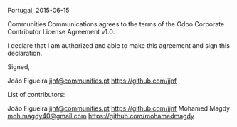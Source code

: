 Portugal, 2015-06-15

Communities Communications agrees to the terms of the Odoo Corporate Contributor License
Agreement v1.0.

I declare that I am authorized and able to make this agreement and sign this
declaration.

Signed,

João Figueira jjnf@communities.pt https://github.com/jjnf

List of contributors:

João Figueira jjnf@communities.pt https://github.com/jjnf
Mohamed Magdy moh.magdy40@gmail.com https://github.com/mohamedmagdy


